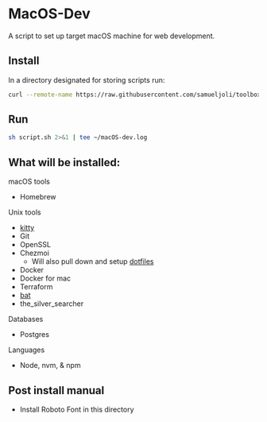 # MacOS-Dev
A script to set up target macOS machine for web development.


## Install
In a directory designated for storing scripts run:

```bash
curl --remote-name https://raw.githubusercontent.com/samueljoli/toolbox/main/scripts/macOS-dev/script.sh
```

## Run
```bash
sh script.sh 2>&1 | tee ~/macOS-dev.log
```

## What will be installed:
macOS tools
+ Homebrew

Unix tools
+ [kitty](https://sw.kovidgoyal.net/kitty/)
+ Git
+ OpenSSL
+ Chezmoi
    - Will also pull down and setup [dotfiles](https://github.com/Samueljoli/dotfiles)
+ Docker
+ Docker for mac
+ Terraform
+ [bat](https://github.com/sharkdp/bat)
+ the_silver_searcher

Databases
+ Postgres

Languages
+ Node, nvm, & npm


## Post install manual
+ Install Roboto Font in this directory
